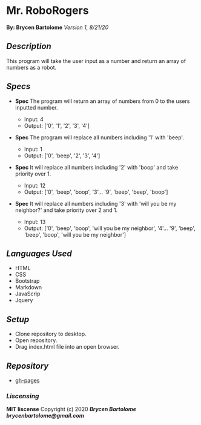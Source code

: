 # Mr. RoboRogers
**By: Brycen Bartolome**
_Version 1, 8/21/20_

## _Description_
This program will take the user input as a number and return an array of numbers as a robot.

## _Specs_
* **Spec** The program will return an array of numbers from 0 to the users inputted number.
  * Input: 4
  * Output: ['0', '1', '2', '3', '4']

* **Spec** The program will replace all numbers including '1' with 'beep'.
  * Input: 1
  * Output: ['0', 'beep', '2', '3', '4']

* **Spec** It will replace all numbers including '2' with 'boop' and take priority over 1.
  * Input: 12
  * Output: ['0', 'beep', 'boop', '3'... '9', 'beep', 'beep', 'boop']

* **Spec** It will replace all numbers including '3' with 'will you be my neighbor?' and take priority over 2 and 1.
  * Input: 13
  * Output: ['0', 'beep', 'boop', 'will you be my neighbor', '4'... '9', 'beep', 'beep', 'boop', 'will you be my neighbor']


## _Languages Used_
* HTML
* CSS
* Bootstrap
* Markdown
* JavaScrip
* Jquery

## _Setup_
* Clone repository to desktop.
* Open repository.
* Drag index.html file into an open browser.

## _Repository_
* [gh-pages](https://brycengit.github.io/roboRoger/)

### _Liscensing_
 **MIT liscense**
Copyright (c) 2020 **_Brycen Bartolome brycenbartolome@gmail.com_**
